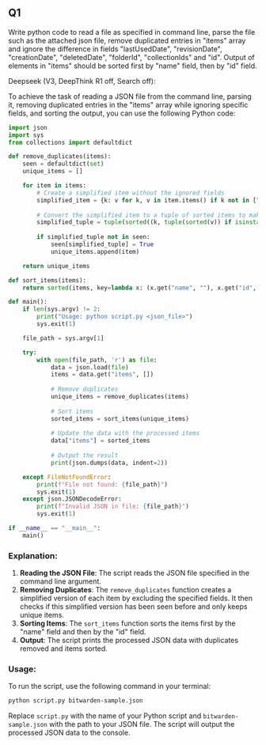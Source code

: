 ## Q1
Write python code to read a file as specified in command line, parse the file such as the attached json file, remove duplicated entries in "items" array and ignore the difference in fields "lastUsedDate", "revisionDate", "creationDate", "deletedDate", "folderId", "collectionIds" and "id". Output of elements in "items" should be sorted first by "name" field, then by "id" field.

Deepseek (V3, DeepThink R1 off, Search off):

To achieve the task of reading a JSON file from the command line, parsing it, removing duplicated entries in the "items" array while ignoring specific fields, and sorting the output, you can use the following Python code:

```python
import json
import sys
from collections import defaultdict

def remove_duplicates(items):
    seen = defaultdict(set)
    unique_items = []

    for item in items:
        # Create a simplified item without the ignored fields
        simplified_item = {k: v for k, v in item.items() if k not in ["lastUsedDate", "revisionDate", "creationDate", "deletedDate", "folderId", "collectionIds", "id"]}
        
        # Convert the simplified item to a tuple of sorted items to make it hashable
        simplified_tuple = tuple(sorted((k, tuple(sorted(v)) if isinstance(v, list) else v) for k, v in simplified_item.items()))
        
        if simplified_tuple not in seen:
            seen[simplified_tuple] = True
            unique_items.append(item)

    return unique_items

def sort_items(items):
    return sorted(items, key=lambda x: (x.get("name", ""), x.get("id", "")))

def main():
    if len(sys.argv) != 2:
        print("Usage: python script.py <json_file>")
        sys.exit(1)

    file_path = sys.argv[1]

    try:
        with open(file_path, 'r') as file:
            data = json.load(file)
            items = data.get("items", [])
            
            # Remove duplicates
            unique_items = remove_duplicates(items)
            
            # Sort items
            sorted_items = sort_items(unique_items)
            
            # Update the data with the processed items
            data["items"] = sorted_items
            
            # Output the result
            print(json.dumps(data, indent=2))

    except FileNotFoundError:
        print(f"File not found: {file_path}")
        sys.exit(1)
    except json.JSONDecodeError:
        print(f"Invalid JSON in file: {file_path}")
        sys.exit(1)

if __name__ == "__main__":
    main()
```

### Explanation:
1. **Reading the JSON File**: The script reads the JSON file specified in the command line argument.
2. **Removing Duplicates**: The `remove_duplicates` function creates a simplified version of each item by excluding the specified fields. It then checks if this simplified version has been seen before and only keeps unique items.
3. **Sorting Items**: The `sort_items` function sorts the items first by the "name" field and then by the "id" field.
4. **Output**: The script prints the processed JSON data with duplicates removed and items sorted.

### Usage:
To run the script, use the following command in your terminal:
```bash
python script.py bitwarden-sample.json
```

Replace `script.py` with the name of your Python script and `bitwarden-sample.json` with the path to your JSON file. The script will output the processed JSON data to the console.